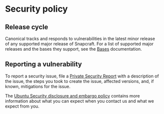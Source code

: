 # Security policy

## Release cycle

<!--
The information under this header may not be strictly accurate for all apps and libraries.
Review the wording carefully and only copy it if the support offered makes sense. If it
seems wrong, speak with Canonical Security Engineering about refining a version for
your application.
-->

Canonical tracks and responds to vulnerabilities in the latest minor release of
any supported major release of Snapcraft. For a list of supported major releases
and the bases they support, see the [Bases] documentation.

## Reporting a vulnerability

<!---
Replace the first link in this section with your repository's advisories board. See
GitHub's documentation for enabling the security advisory tab on a repository:
https://docs.github.com/en/code-security/security-advisories/working-with-repository-security-advisories/configuring-private-vulnerability-reporting-for-a-repository
-->

To report a security issue, file a [Private Security Report] with a description of the
issue, the steps you took to create the issue, affected versions, and, if known,
mitigations for the issue.

The [Ubuntu Security disclosure and embargo policy] contains more information about
what you can expect when you contact us and what we expect from you.

[Bases]: https://canonical-snapcraft.readthedocs-hosted.com/en/latest/reference/bases.html#base-snaps
[Private Security Report]: https://github.com/canonical/snapcraft/security/advisories/new
[Ubuntu Security disclosure and embargo policy]: https://ubuntu.com/security/disclosure-policy
